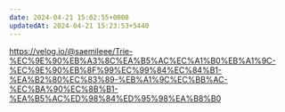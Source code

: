 ```yaml
---
date: 2024-04-21 15:02:55+0000
updatedAt: 2024-04-21 15:23:53+5440
---
```

https://velog.io/@saemileee/Trie-%EC%9E%90%EB%A3%8C%EA%B5%AC%EC%A1%B0%EB%A1%9C-%EC%9E%90%EB%8F%99%EC%99%84%EC%84%B1-%EA%B2%80%EC%83%89-%EB%A1%9C%EC%BB%AC-%EC%BA%90%EC%8B%B1-%EA%B5%AC%ED%98%84%ED%95%98%EA%B8%B0